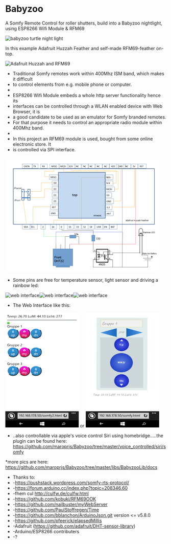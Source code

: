 # Babyzoo
A Somfy Remote Control for roller shutters, build into a Babyzoo nightlight, using ESP8266 Wifi Module &amp; RFM69

<img src="libs/BabyzooLib/docs/turtle3.png" alt="babyzoo turtle night light" width="490" height="274">

In this example Adafruit Huzzah Feather and self-made RFM69-feather on-top.

<img src="libs/BabyzooLib/docs/turtle7.png" alt="Adafruit Huzzah and RFM69" width="490" height="274">

 * Traditional Somfy remotes work within 400Mhz ISM band, which makes it difficult
 * to control elements from e.g. mobile phone or computer.
 *
 * ESP8266 Wifi Module embeds a whole http server functionality hence its
 * interfaces can be controlled through a WLAN enabled device with Web Browser, it is
 * a good candidate to be used as an emulator for Somfy branded remotes.
 * For that purpose it needs to control an appropriate radio module within 400Mhz band.
 *
 * In this project an RFM69 module is used, bought from some online electronic store. It
 * is controlled via SPI interface.
 
 <img src="libs/BabyzooLib/docs/schematic.png" alt="schematic" width="480" height="360">
 
  * Some pins are free for temperature sensor, light sensor and driving a rainbow led:
  
  <img src="libs/BabyzooLib/docs/turtle1.png" alt="web interface" width="240" height="135"><img src="libs/BabyzooLib/docs/turtle4.png" alt="web interface" width="240" height="135"><img src="libs/BabyzooLib/docs/turtle5.png" alt="web interface" width="240" height="135">
   
  * The Web Interface like this:
  
  <img src="libs/BabyzooLib/docs/somfy2.png" alt="web interface" width="230" height="360"> or <img src="libs/BabyzooLib/docs/somfy.png" alt="web interface" width="230" height="360">
 
 * ..also controllable via apple's voice control Siri using homebridge.....the plugin can be found here: https://github.com/maroprjs/Babyzoo/tree/master/voice_controlled/siri/somfy
 
 
 
 
 *more pics are here: https://github.com/maroprjs/Babyzoo/tree/master/libs/BabyzooLib/docs
 
 
 
 
 
  
 
 * Thanks to:
 *  -https://pushstack.wordpress.com/somfy-rts-protocol/
 *  -https://forum.arduino.cc/index.php?topic=208346.60
 *  -fhem cul http://culfw.de/culfw.html
 *  -https://github.com/kobuki/RFM69OOK
 *  -https://github.com/nailbuster/myWebServer
 *  -https://github.com/PaulStoffregen/Time
 *  -https://github.com/bblanchon/ArduinoJson.git version <= v5.8.0
 *  -https://github.com/pfeerick/elapsedMillis
 *  -Adafruit (https://github.com/adafruit/DHT-sensor-library)
 *  -Arduino/ESP8266 contributers
 *  -?
 
